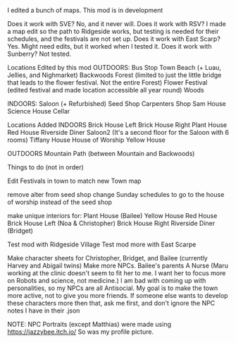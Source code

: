 I edited a bunch of maps.
This mod is in development


Does it work with SVE?
No, and it never will.
Does it work with RSV?
I made a map edit so the path to Ridgeside works, but testing is needed for their schedules, and the festivals are not set up.
Does it work with East Scarp?
Yes.
Might need edits, but it worked when I tested it.
Does it work with Sunberry?
Not tested.



Locations Edited by this mod
OUTDOORS:
Bus Stop
Town
Beach (+ Luau, Jellies, and Nighmarket)
Backwoods
Forest (limited to just the little bridge that leads to the flower festival. Not the entire Forest)
Flower Festival (edited festival and made location accessible all year round)
Woods

INDOORS:
Saloon (+ Refurbished)
Seed Shop
Carpenters Shop
Sam House
Science House
Cellar

Locations Added
INDOORS
Brick House Left
Brick House Right
Plant House
Red House
Riverside Diner
Saloon2 (It's a second floor for the Saloon with 6 rooms)
Tiffany House
House of Worship
Yellow House

OUTDOORS
Mountain Path (between Mountain and Backwoods)





Things to do (not in order)

Edit Festivals in town to match new Town map 

remove alter from seed shop
change Sunday schedules to go to the house of worship instead of the seed shop

make unique interiors for:
Plant House (Bailee)
Yellow House
Red House
Brick House Left (Noa & Christopher)
Brick House Right
Riverside Diner (Bridget)

Test mod with Ridgeside Village
Test mod more with East Scarpe


Make character sheets for Christopher, Bridget, and Bailee (currently Harvey and Abigail twins)
Make more NPCs.
Bailee's parents
A Nurse (Maru working at the clinic doesn't seem to fit her to me. I want her to focus more on Robots and science, not medicine.)
I am bad with coming up with personalities, so my NPCs are all Antisocial. My goal is to make the town more active, not to give you more friends. If someone else wants to develop these characters more then that, ask me first, and don't ignore the NPC notes I have in their .json




NOTE:
NPC Portraits (except Matthias) were made using https://jazzybee.itch.io/
So was my profile picture.
